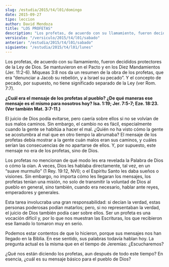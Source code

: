 ```yaml
---
slug: /estudia/2015/t4/l01/domingo
date: 2015-09-27
tipo: leccion
author: David Mendoza
title: "LOS PROFETAS"
description: "Los profetas, de acuerdo con su llamamiento, fueron decididos protectores de la Ley de Dios. Se mantuvieron en el Pacto y en los Diez Mandamientos (Jer. 11:2-6). Miqueas 3:8 nos da un resumen de la obra de los profetas, que era “denunciar a Jacob su rebelión, y a Israel su pecado”."
versiculo: "/versiculo/2015/t4/l01/sabado"
anterior: "/estudia/2015/t4/l01/sabado"
siguiente: "/estudia/2015/t4/l01/lunes"
---
```


Los profetas, de acuerdo con su llamamiento, fueron decididos protectores de la Ley de Dios. Se mantuvieron en el Pacto y en los Diez Mandamientos (Jer. 11:2-6). Miqueas 3:8 nos da un resumen de la obra de los profetas, que era “denunciar a Jacob su rebelión, y a Israel su pecado”. Y el concepto de pecado, por supuesto, no tiene significado separado de la Ley (ver Rom. 7:7).

**¿Cuál era el mensaje de los profetas al pueblo? ¿De qué maneras ese mensaje es el mismo para nosotros hoy? Isa. 1:19; Jer. 7:5-7; Eze. 18:23. (Ver también Mat. 3:7-11.)**

El juicio de Dios podía evitarse, pero caería sobre ellos si no se volvían de sus malos caminos. Sin embargo, el cambio no es fácil, especialmente cuando la gente se habitúa a hacer el mal. ¿Quién no ha visto cómo la gente se acostumbra al mal que en otro tiempo la abrumaba? El mensaje de los profetas debía mostrar a la gente cuán malos eran sus caminos, y cuáles serían las consecuencias de no apartarse de ellos. Y, por supuesto, este mensaje no era de los profetas, sino de Dios.

Los profetas no mencionan de qué modo les era revelada la Palabra de Dios o cómo la oían. A veces, Dios les hablaba directamente, tal vez, en un “suave murmullo” (1 Rey. 19:12, NVI); o el Espíritu Santo les daba sueños o visiones. Sin embargo, no importa cómo les llegaran los mensajes, los profetas tenían una misión, no solo de transmitir la voluntad de Dios al pueblo en general, sino también, cuando era necesario, hablar ante reyes, emperadores y generales.

Esta tarea involucraba una gran responsabilidad: si decían la verdad, estas personas poderosas podían matarlos; pero, si no representaban la verdad, el juicio de Dios también podía caer sobre ellos. Ser un profeta es una vocación difícil y, por lo que nos muestran las Escrituras, los que recibieron ese llamado lo tomaron muy en serio.

Podemos estar contentos de que lo hicieron, porque sus mensajes nos han llegado en la Biblia. En ese sentido, sus palabras todavía hablan hoy. La pregunta actual es la misma que en el tiempo de Jeremías: ¿Escucharemos?

¿Qué nos están diciendo los profetas, aun después de todo este tiempo? En esencia, ¿cuál es su mensaje básico para el pueblo de Dios?

